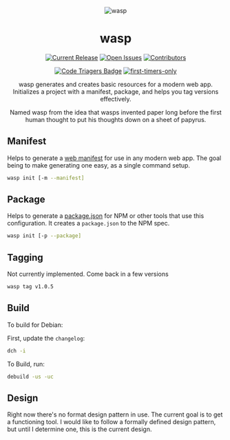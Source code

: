 <div align="center">

![wasp](wasp.png)

wasp
======

[![Current Release](https://img.shields.io/github/release/devinmatte/wasp.svg)](https://github.com/devinmatte/wasp/releases)
[![Open Issues](https://img.shields.io/github/issues-raw/devinmatte/wasp.svg)](https://github.com/devinmatte/wasp/issues)
[![Contributors](https://img.shields.io/github/contributors/devinmatte/wasp.svg)](https://github.com/devinmatte/wasp/graphs/contributors)


[![Code Triagers Badge](https://www.codetriage.com/devinmatte/wasp/badges/users.svg)](https://www.codetriage.com/devinmatte/wasp)
[![first-timers-only](http://img.shields.io/badge/first--timers--only-friendly-blue.svg)](http://www.firsttimersonly.com/)

wasp generates and creates basic resources for a modern web app.
Initializes a project with a manifest, package, and helps you tag versions effectively.

Named wasp from the idea that wasps invented paper long before the first human thought to put his thoughts down on a sheet of papyrus.

</div>

Manifest
--------
Helps to generate a [web manifest](https://developer.mozilla.org/en-US/docs/Web/Manifest) for use in any modern web app. The goal being to make generating one easy, as a single command setup.
```bash
wasp init [-m --manifest]
```

Package
--------
Helps to generate a [package.json](https://docs.npmjs.com/files/package.json) for NPM or other tools that use this configuration. It creates a `package.json` to the NPM spec.
```bash
wasp init [-p --package]
```

Tagging
-------
Not currently implemented. Come back in a few versions
```bash
wasp tag v1.0.5
```

Build
-----
To build for Debian:

First, update the `changelog`:
```bash
dch -i
```

To Build, run:
```bash
debuild -us -uc
```

Design
------

Right now there's no format design pattern in use. The current goal is to get a functioning tool.
I would like to follow a formally defined design pattern, but until I determine one, this is the current design.
